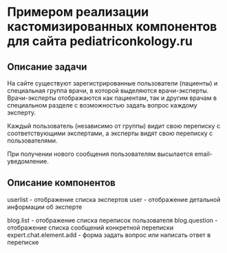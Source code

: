 Примером реализации кастомизированных компонентов для сайта pediatriconkology.ru
==================================

Описание задачи
---------------------

На сайте существуют зарегистрированные пользователи (пациенты) и специальная группа врачи, в которой выделяются врачи-эксперты.
Врачи-эксперты отображаются как пациентам, так и другим врачам в специальном разделе с возможностью задать вопрос каждому эксперту.

Каждый пользователь (независимо от группы) видит свою переписку с соответствующими экспертами, а эксперты видят свою переписку с пользователями.

При получении нового сообщения пользователям высылается email-уведомление.

Описание компонентов
---------------------

userlist - отображение списка экспертов
user - отображение детальной информации об эксперте

blog.list - отображение списка переписок пользователя
blog.question - отображение списка сообщений конкретной переписки
expert.chat.element.add - форма задать вопрос или написать ответ в переписке
